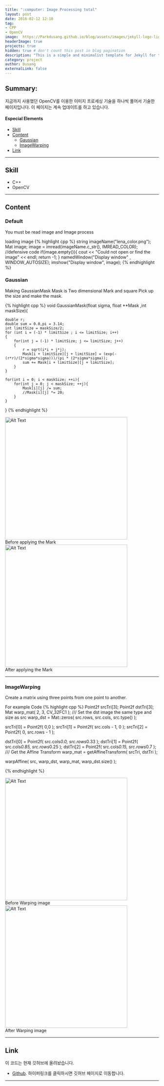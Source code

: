 ```yaml
---
title: ":computer: Image Processing total"
layout: post
date: 2016-02-12 12:10
tag:
- CPP
- OpenCV
image:  https://Parkdusang.github.io/blog/assets/images/jekyll-logo-light-solid.png
headerImage: true
projects: true
hidden: true # don't count this post in blog pagination
description: "This is a simple and minimalist template for Jekyll for those who likes to eat noodles."
category: project
author: Dusang
externalLink: false
---
```

## Summary:

지금까지 사용했던 OpenCV를 이용한 이미지 프로세싱 기술을 하나씩 풀어서 기술한 페이지입니다.
이 페이지는 계속 업데이트를 하고 있습니다.

#### Especial Elements
- [Skill](#skill)
- [Content](#content)
  * [Gaussian](#gaussian)
  * [ImageWarping](#imagewarping)
- [Link](#link)

---
## Skill

- C++
- OpenCV

---
## Content


### Default ###

You must be read image and Image process

loading image
{% highlight cpp %}
string imageName("lena_color.png");
Mat image;
image = imread(imageName.c_str(), IMREAD_COLOR);
//defensive code
if(image.empty()){
    cout << "Could not open or find the image" << endl;
    return -1;
}
namedWindow("Display window" , WINDOW_AUTOSIZE);
imshow("Display window", image);
{% endhighlight %}

### Gaussian ###

Making GaussianMask
Mask is Two dimensional Mark and square
Pick up the size and make the mask.

{% highlight cpp %}
void GaussianMask(float sigma, float **Mask ,int maskSize){

    double r;
    double sum = 0.0,pi = 3.14;
    int limitSize = maskSize/2;
    for (int i = (-1) * limitSize ; i <= limitSize; i++)
    {
        for(int j = (-1) * limitSize; j <= limitSize; j++)
        {
            r = sqrt(i*i + j*j);
            Mask[i + limitSize][j + limitSize] = (exp(-(r*r)/(2*sigma*sigma)))/(pi * (2*sigma*sigma));
            sum += Mask[i + limitSize][j + limitSize];
        }
    }

    for(int i = 0; i < maskSize; ++i){
        for(int j = 0; j < maskSize; ++j){
            Mask[i][j] /= sum;
            //Mask[i][j] *= 20;
        }
    }
}
{% endhighlight %}



<div class="side-by-side">
    <div class="toleft">
        <img class="image" height="400" src="{{ site.url }}/{{ 'assets/images/imagepro/1_1.png' }}" alt="Alt Text">
        <figcaption class="caption">Before applying the Mark</figcaption>
    </div>
    <div class="toright">
        <img class="image" height="400" src="{{ site.url }}/{{ 'assets/images/imagepro/1_2.png' }}" alt="Alt Text">
        <figcaption class="caption">After applying the Mark</figcaption>
    </div>
</div>

***
### ImageWarping ###

Create a matrix using three points from one point to another.

For example Code
{% highlight cpp %}
Point2f srcTri[3];
Point2f dstTri[3];
Mat warp_mat( 2, 3, CV_32FC1 );
/// Set the dst image the same type and size as src
warp_dst = Mat::zeros( src.rows, src.cols, src.type() );

srcTri[0] = Point2f( 0,0  );
srcTri[1] = Point2f( src.cols - 1, 0 );
srcTri[2] = Point2f( 0, src.rows - 1 );

dstTri[0] = Point2f( src.cols*0.0, src.rows*0.33 );
dstTri[1] = Point2f( src.cols*0.85, src.rows*0.25 );
dstTri[2] = Point2f( src.cols*0.15, src.rows*0.7 );
/// Get the Affine Transform
warp_mat = getAffineTransform( srcTri, dstTri );

warpAffine( src, warp_dst, warp_mat, warp_dst.size() );

{% endhighlight %}
<div class="side-by-side">
    <div class="toleft">
        <img class="image" height="400" src="{{ site.url }}/{{ 'assets/images/imagepro/2_1.png' }}" alt="Alt Text">
        <figcaption class="caption">Before Warping image</figcaption>
    </div>
    <div class="toright">
        <img class="image" height="400" src="{{ site.url }}/{{ 'assets/images/imagepro/2_2.png' }}" alt="Alt Text">
        <figcaption class="caption">After Warping image</figcaption>
    </div>
</div>



---
## Link
이 코드는 현재 깃허브에 올려놨습니다.
- [Github](https://github.com/Parkdusang/Categoryclassification). 하이퍼링크를 클릭하시면 깃허브 페이지로 이동합니다.

---

